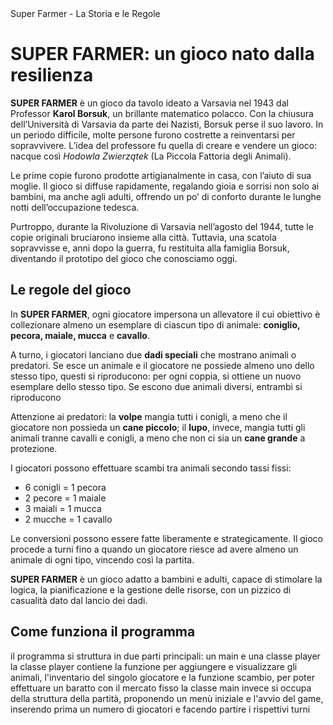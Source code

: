 <html>
<head>
Super Farmer - La Storia e le Regole
</head>
<body>
  <h1>SUPER FARMER: un gioco nato dalla resilienza</h1>
  <p><strong>SUPER FARMER</strong> è un gioco da tavolo ideato a Varsavia nel 1943 dal Professor <strong>Karol Borsuk</strong>, un brillante matematico polacco. Con la chiusura dell’Università di Varsavia da parte dei Nazisti, Borsuk perse il suo lavoro. In un periodo difficile, molte persone furono costrette a reinventarsi per sopravvivere. L’idea del professore fu quella di creare e vendere un gioco: nacque così <em>Hodowla Zwierzątek</em> (La Piccola Fattoria degli Animali).</p>
  <p>Le prime copie furono prodotte artigianalmente in casa, con l’aiuto di sua moglie. Il gioco si diffuse rapidamente, regalando gioia e sorrisi non solo ai bambini, ma anche agli adulti, offrendo un po’ di conforto durante le lunghe notti dell’occupazione tedesca.</p>
  <p>Purtroppo, durante la Rivoluzione di Varsavia nell’agosto del 1944, tutte le copie originali bruciarono insieme alla città. Tuttavia, una scatola sopravvisse e, anni dopo la guerra, fu restituita alla famiglia Borsuk, diventando il prototipo del gioco che conosciamo oggi.</p>
  <h2>Le regole del gioco</h2>
  <p>In <strong>SUPER FARMER</strong>, ogni giocatore impersona un allevatore il cui obiettivo è collezionare almeno un esemplare di ciascun tipo di animale: <strong>coniglio, pecora, maiale, mucca</strong> e <strong>cavallo</strong>.</p>
  <p>A turno, i giocatori lanciano due <strong>dadi speciali</strong> che mostrano animali o predatori. Se esce un animale e il giocatore ne possiede almeno uno dello stesso tipo, questi si riproducono: per ogni coppia, si ottiene un nuovo esemplare dello stesso tipo. Se escono due animali diversi, entrambi si riproducono</p>
  <p>Attenzione ai predatori: la <strong>volpe</strong> mangia tutti i conigli, a meno che il giocatore non possieda un <strong>cane piccolo</strong>; il <strong>lupo</strong>, invece, mangia tutti gli animali tranne cavalli e conigli, a meno che non ci sia un <strong>cane grande</strong> a protezione.</p>
  <p>I giocatori possono effettuare scambi tra animali secondo tassi fissi:</p>
  <ul>
    <li>6 conigli = 1 pecora</li>
    <li>2 pecore = 1 maiale</li>
    <li>3 maiali = 1 mucca</li>
    <li>2 mucche = 1 cavallo</li>
  </ul>
  <p>Le conversioni possono essere fatte liberamente e strategicamente. Il gioco procede a turni fino a quando un giocatore riesce ad avere almeno un animale di ogni tipo, vincendo così la partita.</p>
  <p><strong>SUPER FARMER</strong> è un gioco adatto a bambini e adulti, capace di stimolare la logica, la pianificazione e la gestione delle risorse, con un pizzico di casualità dato dal lancio dei dadi.</p>
  <h2> Come funziona il programma </h2>
  <p>il programma si struttura in due parti principali: un main e una classe player
la classe player contiene la funzione per aggiungere e visualizzare gli animali, l'inventario del singolo giocatore e la funzione scambio, per poter effettuare un baratto con il mercato fisso
la classe main invece si occupa della struttura della partità, proponendo un menù iniziale e l'avvio del game, inserendo prima un numero di giocatori e facendo partire i rispettivi turni</p>
</body>
</html>
